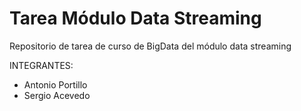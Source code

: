 # Tarea Módulo Data Streaming 
Repositorio de tarea de curso de BigData del módulo data streaming

INTEGRANTES:
- Antonio Portillo
- Sergio Acevedo
